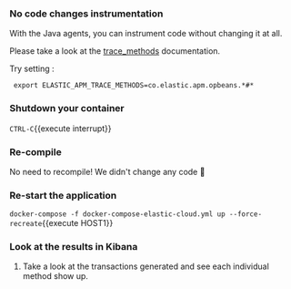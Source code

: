 ### No code changes instrumentation

With the Java agents, you can instrument code without changing it at all.

Please take a look at the [trace_methods](https://www.elastic.co/guide/en/apm/agent/java/current/config-core.html#config-trace-methods) documentation.

Try setting :

```
 export ELASTIC_APM_TRACE_METHODS=co.elastic.apm.opbeans.*#*
```


### Shutdown your container
`CTRL-C`{{execute interrupt}}


### Re-compile
No need to recompile! We didn't change any code 🎉

### Re-start the application
```docker-compose -f docker-compose-elastic-cloud.yml up --force-recreate```{{execute HOST1}}

### Look at the results in Kibana

1. Take a look at the transactions generated and see each individual method show up.


